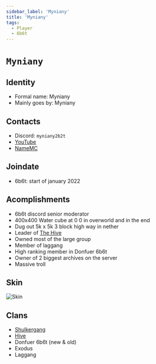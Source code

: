 ```yaml
---
sidebar_label: 'Myniany'
title: 'Myniany'
tags:
  - Player
  - 6b6t
---
```


# `Myniany`

## Identity
* Formal name: Myniany
* Mainly goes by: Myniany

## Contacts
* Discord: `myniany2b2t`
* [YouTube](https://www.youtube.com/channel/UClltrrNBqevswH6XQ0fRwPg)
* [NameMC](https://namemc.com/profile/Myniany.1)

## Joindate
* 6b6t: start of january 2022

## Acomplishments
* 6b6t discord senior moderator
* 400x400 Water cube at 0 0 in overworld and in the end
* Dug out 5k x 5k 3 block high way in nether
* Leader of [The Hive](../Groups/hive.md)
* Owned most of the large group
* Member of laggang
* High ranking member in Donfuer 6b6t
* Owner of 2 biggest archives on the server
* Massive troll

## Skin
![Skin](https://s.namemc.com/3d/skin/body.png?id=d89858f901b3efe0&model=classic&theta=30&phi=21&time=90&width=100&height=200)

## Clans
* [Shulkergang](../Groups/shulkergang.md)
* [Hive](../Groups/hive.md)
* Donfuer 6b6t (new & old)
* Exodus
* Laggang
